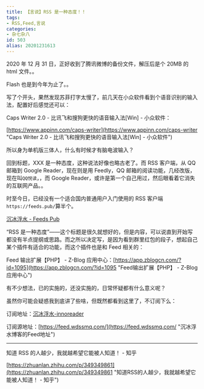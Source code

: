 ```yaml
---
title: 【言说】RSS 是一种态度！！
tags:
- RSS,Feed,言说
categories:
- 杂七杂八
id: 503
alias: 20201231613
---
```


2020 年 12 月 31 日，正好收到了腾讯微博的备份文件，解压后是个 20MB 的 html 文件。。

Flash 也是到今年为止了。。

写了个开头，果然发现苏菲打字太慢了，前几天在小众软件看到个语音识别的输入法，配置好后感觉还可以：

Caps Writer 2.0 - 比讯飞和搜狗更快的语音输入法[Win] - 小众软件：

[https://www.appinn.com/caps-writer](https://www.appinn.com/caps-writer "Caps Writer 2.0 - 比讯飞和搜狗更快的语音输入法[Win] - 小众软件")

所以身为单机版三体人，什么有时候才有脑电波输入？

回到标题，XXX 是一种态度，这种说法好像也略古老了。而 RSS 客户端，从 QQ 邮箱到 Google Reader，现在则是用 Feedly，QQ 邮箱的阅读功能，几经改版，现在叫`QQ悦读`，，而 Google Reader，或许是第一个自己用过，然后眼看着它消失的互联网产品。。

时至今日，已经没有一个适合国内普通用户入门使用的 RSS 客户端`https://feeds.pub/`算半个。

[沉冰浮水 - Feeds Pub](https://feeds.pub/feed/https%3A%2F%2Ffeed.wdssmq.com "沉冰浮水")

“RSS 是一种态度”——这个标题是很久就想好的，但是内容，可以说直到开始写都没有半点提纲或思路。而之所以决定写，是因为看到群里红包的段子，想起自己某个插件有适合的功能，而这个插件也是和 Feed 相关的：

Feed 输出扩展【PHP】 - Z-Blog 应用中心：[https://app.zblogcn.com/?id=1095](https://app.zblogcn.com/?id=1095 "Feed输出扩展【PHP】 - Z-Blog 应用中心")

有不少想法，已的实施的，还没实施的，日常怀疑都有什么意义呢？

虽然你可能会疑惑我到底讲了些啥，但既然都看到这里了，不订阅下么：

订阅地址：<a class="mz-ShortUrl" data-alias="沉冰浮水-innoreader" href="https://www.wdssmq.com/go/沉冰浮水-innoreader" target="_blank" rel="noopener noreferrer" title="沉冰浮水-innoreader">沉冰浮水-innoreader</a>

订阅源地址：[https://feed.wdssmq.com/](https://feed.wdssmq.com/ "沉冰浮水博客的Feed地址")

-----------------

知道 RSS 的人越少，我就越希望它能被人知道！ - 知乎

[https://zhuanlan.zhihu.com/p/349349861](https://zhuanlan.zhihu.com/p/349349861 "知道RSS的人越少，我就越希望它能被人知道！ - 知乎")
